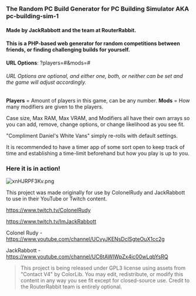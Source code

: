 ### The Random PC Build Generator for PC Building Simulator AKA pc-building-sim-1
#### Made by JackRabbott and the team at RouterRabbit.

#### This is a PHP-based web generator for random competitions between friends, or finding challenging builds for yourself.




**URL Options**: ?players=#&mods=# 
######  URL Options are optional, and either one, both, or neither can be set and the game will adjust accordingly.
**Players** = Amount of players in this game, can be any number.
**Mods** = How many modifiers are given to the players.



Case size, Max RAM, Max VRAM, and Modifiers all have their own arrays so you can add, remove, change options, or change likelihood as you see fit. 



"Compliment Daniel's White Vans" simply re-rolls with default settings.



It is recommended to have a timer app of some sort open to keep track of time and establishing a time-limit beforehand but how you play is up to you.



### Here it is in action!
![xnHJRPF3Kv.png](https://i.imgur.com/odUPr89.png)



This project was made originally for use by ColonelRudy and JackRabbott to use in their YouTube or Twitch content.

https://www.twitch.tv/ColonelRudy 

https://www.twitch.tv/ImJackRabbott

Colonel Rudy - https://www.youtube.com/channel/UCvyJKENsDclSgteOuX1cc2g

JackRabbott - https://www.youtube.com/channel/UC6tAWIWpZx4ic00wLqbYsRQ



>This project is being released under GPL3 license using assets from "Contact V4" by ColorLib. You may edit, redistribute, or modify this content in any way you see fit except for closed-source use. Credit to the RouterRabbit team is entirely optional. 
